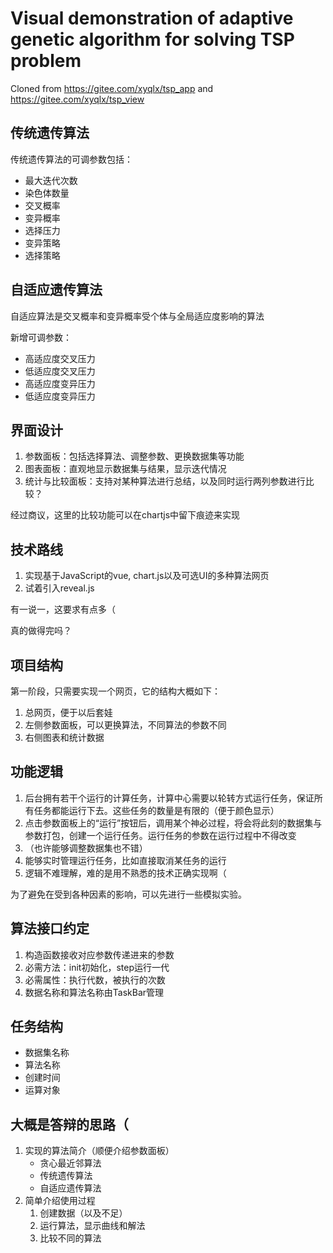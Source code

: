 # Visual demonstration of adaptive genetic algorithm for solving TSP problem

Cloned from <https://gitee.com/xyqlx/tsp_app> and <https://gitee.com/xyqlx/tsp_view>

## 传统遗传算法

传统遗传算法的可调参数包括：

* 最大迭代次数
* 染色体数量
* 交叉概率
* 变异概率
* 选择压力
* 变异策略
* 选择策略

## 自适应遗传算法

自适应算法是交叉概率和变异概率受个体与全局适应度影响的算法

新增可调参数：

* 高适应度交叉压力
* 低适应度交叉压力
* 高适应度变异压力
* 低适应度变异压力

## 界面设计

1. 参数面板：包括选择算法、调整参数、更换数据集等功能
2. 图表面板：直观地显示数据集与结果，显示迭代情况
3. 统计与比较面板：支持对某种算法进行总结，以及同时运行两列参数进行比较？

经过商议，这里的比较功能可以在chartjs中留下痕迹来实现

## 技术路线

1. 实现基于JavaScript的vue, chart.js以及可选UI的多种算法网页
2. 试着引入reveal.js

有一说一，这要求有点多（

真的做得完吗？

## 项目结构

第一阶段，只需要实现一个网页，它的结构大概如下：

1. 总网页，便于以后套娃
2. 左侧参数面板，可以更换算法，不同算法的参数不同
3. 右侧图表和统计数据

## 功能逻辑

1. 后台拥有若干个运行的计算任务，计算中心需要以轮转方式运行任务，保证所有任务都能运行下去。这些任务的数量是有限的（便于颜色显示）
2. 点击参数面板上的“运行”按钮后，调用某个神必过程，将会将此刻的数据集与参数打包，创建一个运行任务。运行任务的参数在运行过程中不得改变
3. （也许能够调整数据集也不错）
4. 能够实时管理运行任务，比如直接取消某任务的运行
5. 逻辑不难理解，难的是用不熟悉的技术正确实现啊（

为了避免在受到各种因素的影响，可以先进行一些模拟实验。

## 算法接口约定

1. 构造函数接收对应参数传递进来的参数
2. 必需方法：init初始化，step运行一代
3. 必需属性：执行代数，被执行的次数
4. 数据名称和算法名称由TaskBar管理

## 任务结构

* 数据集名称
* 算法名称
* 创建时间
* 运算对象

## 大概是答辩的思路（

1. 实现的算法简介（顺便介绍参数面板）
   * 贪心最近邻算法
   * 传统遗传算法
   * 自适应遗传算法
2. 简单介绍使用过程
   1. 创建数据（以及不足）
   2. 运行算法，显示曲线和解法
   3. 比较不同的算法
